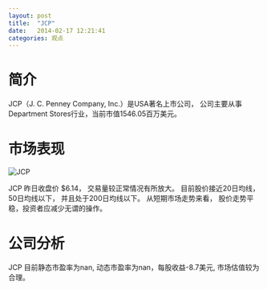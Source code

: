 ```yaml
---
layout: post
title:  "JCP"
date:   2014-02-17 12:21:41
categories: 观点
---
```


# 简介
JCP（J. C. Penney Company, Inc.）是USA著名上市公司，
公司主要从事Department Stores行业，当前市值1546.05百万美元。

# 市场表现

![JCP](http://finviz.com/chart.ashx?t=JCP&ty=c&ta=1&p=d&s=l)

JCP 昨日收盘价 $6.14，
交易量较正常情况有所放大。
目前股价接近20日均线，
50日均线以下，
并且处于200日均线以下。
从短期市场走势来看，
股价走势平稳，投资者应减少无谓的操作。

# 公司分析
JCP 目前静态市盈率为nan, 动态市盈率为nan，每股收益-8.7美元,
市场估值较为合理。
